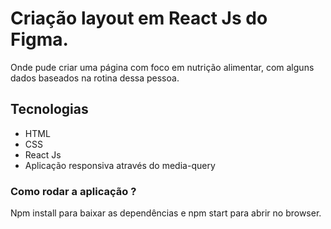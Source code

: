 # Criação layout em React Js do Figma.

Onde pude criar uma página com foco em nutrição alimentar, com alguns dados 
baseados na rotina dessa pessoa.

## Tecnologias

 * HTML 
 * CSS
 * React Js
 * Aplicação responsiva através do media-query
  

### Como rodar a aplicação ?

Npm install para baixar as dependências e npm start para abrir no browser.

